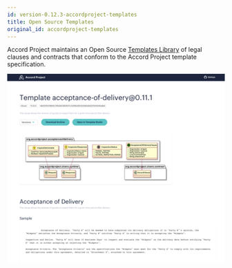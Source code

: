 ```yaml
---
id: version-0.12.3-accordproject-templates
title: Open Source Templates
original_id: accordproject-templates
---
```


Accord Project maintains an Open Source [Templates Library](https://templates.accordproject.org) of legal clauses and contracts that conform to the Accord Project template specification.

![Template Library](/docs/assets/acceptance-of-delivery.png)
